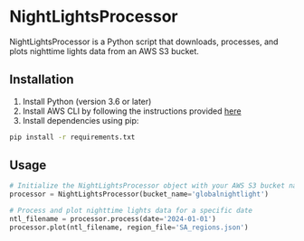 # NightLightsProcessor

NightLightsProcessor is a Python script that downloads, processes, and plots nighttime lights data from an AWS S3 bucket.

## Installation

1. Install Python (version 3.6 or later)
2. Install AWS CLI by following the instructions provided [here](https://docs.aws.amazon.com/cli/latest/userguide/install-cliv2.html)
3. Install dependencies using pip:

```bash
pip install -r requirements.txt
```

## Usage

```python
# Initialize the NightLightsProcessor object with your AWS S3 bucket name
processor = NightLightsProcessor(bucket_name='globalnightlight')

# Process and plot nighttime lights data for a specific date
ntl_filename = processor.process(date='2024-01-01')
processor.plot(ntl_filename, region_file='SA_regions.json')
```
